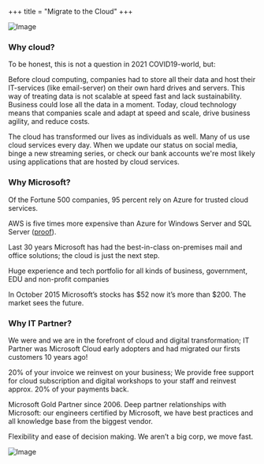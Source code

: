 +++
title = "Migrate to the Cloud"
+++

![Image](http://127.0.0.1:1111/untitled.png)

### Why cloud?

To be honest, this is not a question in 2021 COVID19-world, but: 

Before cloud computing, companies had to store all their data and host their IT-services (like email-server) on their own hard drives and servers. This way of treating data is not scalable at speed fast and lack sustainability. Business could lose all the data in a moment. Today, cloud technology means that companies scale and adapt at speed and scale, drive business agility, and reduce costs.

The cloud has transformed our lives as individuals as well. Many of us use cloud services every day. When we update our status on social media, binge a new streaming series, or check our bank accounts we're most likely using applications that are hosted by cloud services. 

### Why Microsoft?

Of the Fortune 500 companies, 95 percent rely on Azure for trusted cloud services.

AWS is five times more expensive than Azure for Windows Server and SQL Server ([proof](https://azure.microsoft.com/en-us/overview/azure-vs-aws/cost-savings/)).

Last 30 years Microsoft has had the best-in-class on-premises mail and office solutions; the cloud is just the next step. 

Huge experience and tech portfolio for all kinds of business, government, EDU and non-profit companies

In October 2015 Microsoft’s stocks has $52 now it’s more than $200. The market sees the future.

### Why IT Partner? 

We were and we are in the forefront of cloud and digital transformation; IT Partner was Microsoft Cloud early adopters and had migrated our firsts customers 10 years ago!

20% of your invoice we reinvest on your business; We provide free support for cloud subscription and digital workshops to your staff and reinvest approx. 20% of your payments back. 

Microsoft Gold Partner since 2006. Deep partner relationships with Microsoft: our engineers certified by Microsoft, we have best practices and all knowledge base from the biggest vendor. 

Flexibility and ease of decision making. We aren’t a big corp, we move fast.

![Image](http://127.0.0.1:1111/migrate2.png)